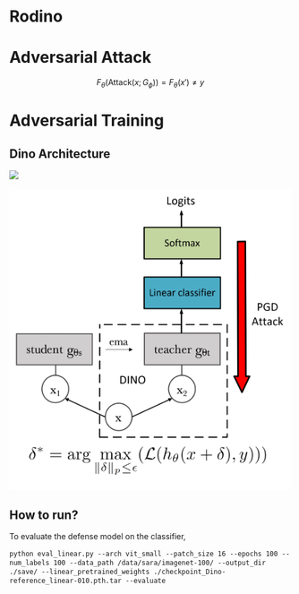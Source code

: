 # Rodino

# Adversarial Attack
```math
F_\theta(\text{Attack}(x ; G_\phi)) = F_\theta(x') \neq y
```
# Adversarial Training
## Dino Architecture 

![](images/dino.gif)


![](images/Rodino.png)



## How to run?


To evaluate the defense model on the classifier,

```
python eval_linear.py --arch vit_small --patch_size 16 --epochs 100 --num_labels 100 --data_path /data/sara/imagenet-100/ --output_dir ./save/ --linear_pretrained_weights ./checkpoint_Dino-reference_linear-010.pth.tar --evaluate
```
